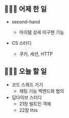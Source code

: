 ## 👩🏻‍💻 어제 한 일

- second-hand

  - 아이템 상세 미구현 기능

- CS 스터디
  - 쿠키, 세션, HTTP

## 👩🏻‍💻 오늘 할 일

- 코드 스쿼드 가기
  - 채팅 기능 백엔드와 협의
- 딥다이브 스터디
  - 21장 빌트인 객체
  - 22장 this
